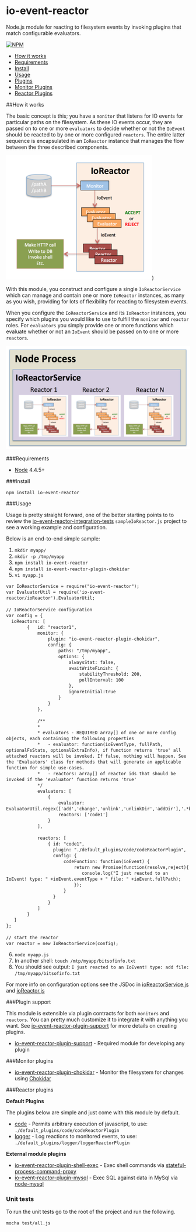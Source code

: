 # io-event-reactor

Node.js module for reacting to filesystem events by invoking plugins that match configurable evaluators.

[![NPM](https://nodei.co/npm/io-event-reactor.png?downloads=true&downloadRank=true&stars=true)](https://nodei.co/npm/io-event-reactor/)

* [How it works](#works)
* [Requirements](#requirements)
* [Install](#install)
* [Usage](#usage)
* [Plugins](#plugins)
* [Monitor Plugins](#monitors)
* [Reactor Plugins](#reactors)

##<a id="works"></a>How it works

The basic concept is this; you have a `monitor` that listens for IO events for particular paths
on the filesystem. As these IO events occur, they are passed on to one or more `evaluators` to
decide whether or not the `IoEvent` should be reacted to by one or more configured `reactors`.
The entire latter sequence is encapsulated in an `IoReactor` instance that manages the flow
between the three described components.

<img src="docs/diag1.png" width="400"/>)

With this module, you construct and configure a single `IoReactorService` which can manage and contain
one or more `IoReactor` instances, as many as you wish, providing for lots of flexibility for reacting to filesystem events.

When you configure the `IoReactorService` and its `IoReactor` instances, you specify which plugins you would like
to use to fulfill the `monitor` and `reactor` roles. For `evaluators` you simply provide one or more functions
which evaluate whether or not an `IoEvent` should be passed on to one or more `reactors`.

<img src="docs/diag2.png" width="600"/>

###<a id="requirements"></a>Requirements

* [Node](https://nodejs.org/en/) 4.4.5+

###<a id="install"></a>Install

```
npm install io-event-reactor
```

###<a id="usage"></a>Usage

Usage is pretty straight forward, one of the better starting points to to review the [io-event-reactor-integration-tests](https://github.com/bitsofinfo/io-event-reactor-integration-tests) `sampleIoReactor.js`
project to see a working example and configuration.

Below is an end-to-end simple sample:

1. `mkdir myapp/`
2. `mkdir -p /tmp/myapp`
3. `npm install io-event-reactor`
4. `npm install io-event-reactor-plugin-chokidar`
5. `vi myapp.js`

```
var IoReactorService = require("io-event-reactor");
var EvaluatorUtil = require('io-event-reactor/ioReactor').EvaluatorUtil;

// IoReactorService configuration
var config = {
  ioReactors: [
        {   id: "reactor1",
            monitor: {
                plugin: "io-event-reactor-plugin-chokidar",
                config: {
                    paths: "/tmp/myapp",
                    options: {
                        alwaysStat: false,
                        awaitWriteFinish: {
                            stabilityThreshold: 200,
                            pollInterval: 100
                        },
                        ignoreInitial:true
                    }
                }
            },

            /**
            *
            * evaluators - REQUIRED array[] of one or more config objects, each containing the following properties
            *   - evaluator: function(ioEventType, fullPath, optionalFsStats, optionalExtraInfo), if function returns 'true' all attached reactors will be invoked. If false, nothing will happen. See the 'Evaluators' class for methods that will generate an applicable function for simple use-cases.
            *   - reactors: array[] of reactor ids that should be invoked if the 'evaluator' function returns 'true'
            */
            evaluators: [
                {
                    evaluator: EvaluatorUtil.regex(['add','change','unlink','unlinkDir','addDir'],'.*bitsofinfo.*','ig'),
                    reactors: ['code1']
                }
            ],

            reactors: [
                { id: "code1",
                  plugin: "./default_plugins/code/codeReactorPlugin",
                  config: {
                      codeFunction: function(ioEvent) {
                          return new Promise(function(resolve,reject){
                             console.log("I just reacted to an IoEvent! type: " +ioEvent.eventType + " file: " +ioEvent.fullPath);
                          });
                      }
                  }
                }
            ]
        }
   ]
};

// start the reactor
var reactor = new IoReactorService(config);
```

6. `node myapp.js`
7. In another shell: `touch /mtp/myapp/bitsofinfo.txt`
8. You should see output: `I just reacted to an IoEvent! type: add file: /tmp/myapp/bitsofinfo.txt`

For more info on configuration options see the JSDoc in [ioReactorService.js](https://github.com/bitsofinfo/io-event-reactor/blob/master/ioReactorService.js)
and [ioReactor.js](https://github.com/bitsofinfo/io-event-reactor/blob/master/ioReactor.js)

###<a id="plugins"></a>Plugin support

This module is extensible via plugin contracts for both `monitors` and `reactors`. You can pretty much customize it to
integrate it with anything you want. See [io-event-reactor-plugin-support](https://github.com/bitsofinfo/io-event-reactor-plugin-support)
for more details on creating plugins.

* [io-event-reactor-plugin-support](https://github.com/bitsofinfo/io-event-reactor-plugin-support) - Required module for developing any plugin

###<a id="monitors"></a>Monitor plugins
* [io-event-reactor-plugin-chokidar](https://github.com/bitsofinfo/io-event-reactor-plugin-chokidar) - Monitor the filesystem for changes using [Chokidar](https://github.com/paulmillr/chokidar)

###<a id="reactors"></a>Reactor plugins

 **Default Plugins**

The plugins below are simple and just come with this module by default.

* [code](default_plugins/code) - Permits arbitrary execution of javascript, to use: `./default_plugins/code/codeReactorPlugin`
* [logger](default_plugins/logger) - Log reactions to monitored events, to use: `./default_plugins/logger/loggerReactorPlugin`

**External module plugins**
* [io-event-reactor-plugin-shell-exec](https://github.com/bitsofinfo/io-event-reactor-plugin-shell-exec) - Exec shell commands via [stateful-process-command-proxy](https://github.com/bitsofinfo/stateful-process-command-proxy)
* [io-event-reactor-plugin-mysql](https://github.com/bitsofinfo/io-event-reactor-plugin-mysql) - Exec SQL against data in MySql via [node-mysql](https://github.com/felixge/node-mysql)


### Unit tests

To run the unit tests go to the root of the project and run the following.

```
mocha test/all.js
```
